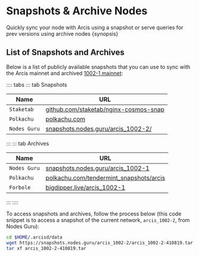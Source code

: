 <!--
order: 6
-->

# Snapshots & Archive Nodes

Quickly sync your node with Arcis using a snapshot or serve queries for prev versions using archive nodes {synopsis}

## List of Snapshots and Archives

Below is a list of publicly available snapshots that you can use to sync with the Arcis mainnet and
archived [1002-1 mainnet](https://github.com/Ambiplatforms-TORQUE/mainnet/tree/main/arcis_1002-1):

<!-- markdown-link-check-disable -->
:::: tabs
::: tab Snapshots

| Name        | URL                                                                     |
| -------------|------------------------------------------------------------------------ |
| `Staketab`   | [github.com/staketab/nginx-cosmos-snap](https://github.com/staketab/nginx-cosmos-snap/blob/main/docs/arcis.md) |
| `Polkachu`   | [polkachu.com](https://www.polkachu.com/tendermint_snapshots/arcis)                   |
| `Nodes Guru` | [snapshots.nodes.guru/arcis_1002-2/](snapshots.nodes.guru/arcis_1002-2/)                   |
:::
::: tab Archives
<!-- markdown-link-check-disable -->

| Name           | URL                                                                             |
| ---------------|---------------------------------------------------------------------------------|
| `Nodes Guru`   | [snapshots.nodes.guru/arcis_1002-1](https://snapshots.nodes.guru/arcis_1002-1/)                                    |
| `Polkachu`     | [polkachu.com/tendermint_snapshots/arcis](https://www.polkachu.com/tendermint_snapshots/arcis)                           |
| `Forbole`      | [bigdipper.live/arcis_1002-1](https://s3.bigdipper.live.eu-central-1.linodeobjects.com/arcis_1002-1.tar.lz4) |
:::
::::

To access snapshots and archives, follow the process below (this code snippet is to access a snapshot of the current network, `arcis_1002-2`, from Nodes Guru):

```bash
cd $HOME/.arcisd/data
wget https://snapshots.nodes.guru/arcis_1002-2/arcis_1002-2-410819.tar
tar xf arcis_1002-2-410819.tar
```
